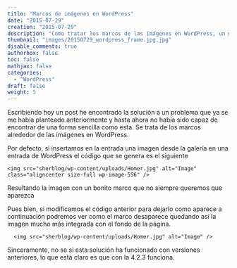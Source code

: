 ```yaml
---
title: "Marcos de imágenes en WordPress"
date: "2015-07-29"
creation: "2015-07-29"
description: "Como tratar los marcos de las imágenes en WordPress, un método sencillo para ponerlos o quitarlos"
thumbnail: "images/20150729_wordpress_frame.jpg.jpg"
disable_comments: true
authorbox: false
toc: false
mathjax: false
categories:
  - "WordPress"
draft: false
weight: 5
---
```

Escribiendo hoy un post he encontrado la solución a un problema que ya se me había planteado anteriormente y hasta ahora no había sido capaz de encontrar de una forma sencilla como esta. Se trata de los marcos alrededor de las imágenes en WordPress.

Por defecto, si insertamos en la entrada una imagen desde la galería en una entrada de WordPress el código que se genera es el siguiente

```
<img src="sherblog/wp-content/uploads/Homer.jpg" alt="Image" class="aligncenter size-full wp-image-556" />
```

Resultando la imagen con un bonito marco que no siempre queremos que aparezca

Pues bien, si modificamos el código anterior para dejarlo como aparece a continuación podremos ver como el marco desaparece quedando así la imagen mucho más integrada con el fondo de la página.

```
  <img src="sherblog/wp-content/uploads/Homer.jpg" alt="Image" />
```

Sinceramente, no se si esta solución ha funcionado con versiones anteriores, lo que está claro es que con la 4.2.3 funciona.